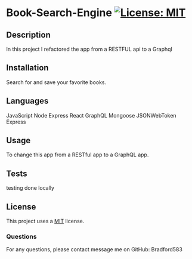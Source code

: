 # Book-Search-Engine [![License: MIT](https://img.shields.io/badge/License-MIT-yellow.svg)](https://opensource.org/licenses/MIT)

  ## Description

  In this project I refactored the app from a RESTFUL api to a Graphql

  ## Installation 
  
  Search for and save your favorite books.
  
  ## Languages 
  
  JavaScript
  Node
  Express
  React
  GraphQL
  Mongoose
  JSONWebToken
  Express
  
  ## Usage 
  
  To change this app from a RESTful app to a GraphQL app.
  
  ## Tests 
  
  testing done locally
  
  ## License
  
  This project uses a [MIT](https://opensource.org/licenses/MIT) license.
  
  
  ### Questions
  
  For any questions, please contact message me on GitHub: Bradford583